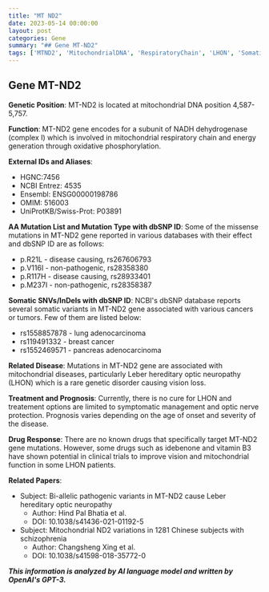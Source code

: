 ```yaml
---
title: "MT ND2"
date: 2023-05-14 00:00:00
layout: post
categories: Gene
summary: "## Gene MT-ND2"
tags: ['MTND2', 'MitochondrialDNA', 'RespiratoryChain', 'LHON', 'SomaticVariants', 'DrugResponse', 'VisionLoss', 'MitochondrialDiseases']
---
```


## Gene MT-ND2

**Genetic Position**: MT-ND2 is located at mitochondrial DNA position 4,587-5,757.

**Function**: MT-ND2 gene encodes for a subunit of NADH dehydrogenase (complex I) which is involved in mitochondrial respiratory chain and energy generation through oxidative phosphorylation.

**External IDs and Aliases**:
- HGNC:7456
- NCBI Entrez: 4535
- Ensembl: ENSG00000198786
- OMIM: 516003
- UniProtKB/Swiss-Prot: P03891

**AA Mutation List and Mutation Type with dbSNP ID**:
Some of the missense mutations in MT-ND2 gene reported in various databases with their effect and dbSNP ID are as follows:
- p.R21L - disease causing, rs267606793
- p.V116I - non-pathogenic, rs28358380
- p.R117H - disease causing, rs28933401
- p.M237I - non-pathogenic, rs28358387

**Somatic SNVs/InDels with dbSNP ID**:
NCBI's dbSNP database reports several somatic variants in MT-ND2 gene associated with various cancers or tumors. Few of them are listed below:
- rs1558857878 - lung adenocarcinoma
- rs119491332 - breast cancer
- rs1552469571 - pancreas adenocarcinoma

**Related Disease**: Mutations in MT-ND2 gene are associated with mitochondrial diseases, particularly Leber hereditary optic neuropathy (LHON) which is a rare genetic disorder causing vision loss.

**Treatment and Prognosis**: Currently, there is no cure for LHON and treatement options are limited to symptomatic management and optic nerve protection. Prognosis varies depending on the age of onset and severity of the disease.

**Drug Response**: There are no known drugs that specifically target MT-ND2 gene mutations. However, some drugs such as idebenone and vitamin B3 have shown potential in clinical trials to improve vision and mitochondrial function in some LHON patients.

**Related Papers**:
- Subject: Bi-allelic pathogenic variants in MT-ND2 cause Leber hereditary optic neuropathy
  - Author: Hind Pal Bhatia et al.
  - DOI: 10.1038/s41436-021-01192-5
- Subject: Mitochondrial ND2 variations in 1281 Chinese subjects with schizophrenia
  - Author: Changsheng Xing et al.
  - DOI: 10.1038/s41598-018-35772-0

**_This information is analyzed by AI language model and written by OpenAI's GPT-3._**